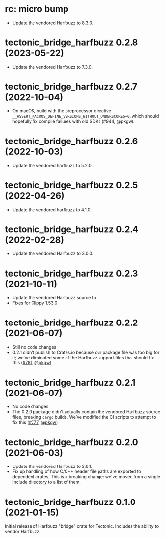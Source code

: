 # rc: micro bump

- Update the vendored Harfbuzz to 8.3.0.


# tectonic_bridge_harfbuzz 0.2.8 (2023-05-22)

- Update the vendored Harfbuzz to 7.3.0.


# tectonic_bridge_harfbuzz 0.2.7 (2022-10-04)

- On macOS, build with the preprocessor directive
  `__ASSERT_MACROS_DEFINE_VERSIONS_WITHOUT_UNDERSCORES=0`, which should
  hopefully fix compile failures with old SDKs (#944, @pkgw).


# tectonic_bridge_harfbuzz 0.2.6 (2022-10-03)

- Update the vendored harfbuzz to 5.2.0.


# tectonic_bridge_harfbuzz 0.2.5 (2022-04-26)

- Update the vendored harfbuzz to 4.1.0.


# tectonic_bridge_harfbuzz 0.2.4 (2022-02-28)

- Update the vendored Harfbuzz to 3.0.0.


# tectonic_bridge_harfbuzz 0.2.3 (2021-10-11)

- Update the vendored Harfbuzz source to
- Fixes for Clippy 1.53.0


# tectonic_bridge_harfbuzz 0.2.2 (2021-06-07)

- Still no code changes
- 0.2.1 didn't publish to Crates.io because our package file was too big for it;
  we've eliminated some of the Harfbuzz support files that should fix this
  ([#781], [@pkgw])

[#781]: https://github.com/tectonic-typesetting/tectonic/pull/781
[@pkgw]: https://github.com/pkgw


# tectonic_bridge_harfbuzz 0.2.1 (2021-06-07)

- No code changes
- The 0.2.0 package didn't actually contain the vendored Harfbuzz source files,
  breaking `cargo` builds. We’ve modified the CI scripts to attempt to fix this
  ([#777], [@pkgw])

[#777]: https://github.com/tectonic-typesetting/tectonic/pull/777
[@pkgw]: https://github.com/pkgw


# tectonic_bridge_harfbuzz 0.2.0 (2021-06-03)

- Update the vendored Harfbuzz to 2.8.1.
- Fix up handling of how C/C++ header file paths are exported to dependent
  crates. This is a breaking change: we've moved from a single include directory
  to a list of them.


# tectonic_bridge_harfbuzz 0.1.0 (2021-01-15)

Initial release of Harfbuzz "bridge" crate for Tectonic. Includes the ability to
vendor Harfbuzz.
